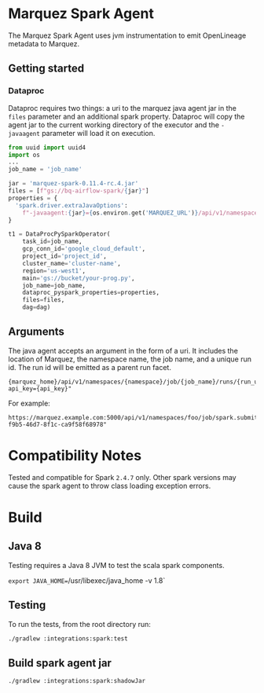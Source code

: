 # Marquez Spark Agent
The Marquez Spark Agent uses jvm instrumentation to emit OpenLineage metadata to Marquez. 


## Getting started

### Dataproc
Dataproc requires two things: a uri to the marquez java agent jar in the `files` parameter and 
an additional spark property. Dataproc will copy the agent jar to the current working directory of the
executor and the `-javaagent` parameter will load it on execution.

```python
from uuid import uuid4
import os
...
job_name = 'job_name'

jar = 'marquez-spark-0.11.4-rc.4.jar'
files = [f"gs://bq-airflow-spark/{jar}"]
properties = {
  'spark.driver.extraJavaOptions':
    f"-javaagent:{jar}={os.environ.get('MARQUEZ_URL')}/api/v1/namespaces/{os.getenv('MARQUEZ_NAMESPACE', 'default')}/jobs/{job_name}/runs/{uuid4()}?api_key={os.environ.get('MARQUEZ_API_KEY')}"
}

t1 = DataProcPySparkOperator(
    task_id=job_name,
    gcp_conn_id='google_cloud_default',
    project_id='project_id',
    cluster_name='cluster-name',
    region='us-west1',
    main='gs://bucket/your-prog.py',
    job_name=job_name,
    dataproc_pyspark_properties=properties,
    files=files,
    dag=dag)
```

## Arguments
The java agent accepts an argument in the form of a uri. It includes the location of Marquez, the 
namespace name, the job name, and a unique run id. The run id will be emitted as a parent run 
facet.
```
{marquez_home}/api/v1/namespaces/{namespace}/job/{job_name}/runs/{run_uuid}?api_key={api_key}"

```
For example:
```
https://marquez.example.com:5000/api/v1/namespaces/foo/job/spark.submit_job/runs/a95858ad-f9b5-46d7-8f1c-ca9f58f68978"
```

# Compatibility Notes
Tested and compatible for Spark `2.4.7` only. Other spark versions may cause the spark agent to throw class loading exception errors.

# Build

## Java 8

Testing requires a Java 8 JVM to test the scala spark components. 

`export JAVA_HOME=`/usr/libexec/java_home -v 1.8`

## Testing

To run the tests, from the root directory run:

```sh
./gradlew :integrations:spark:test
```

## Build spark agent jar

```sh
./gradlew :integrations:spark:shadowJar
```
